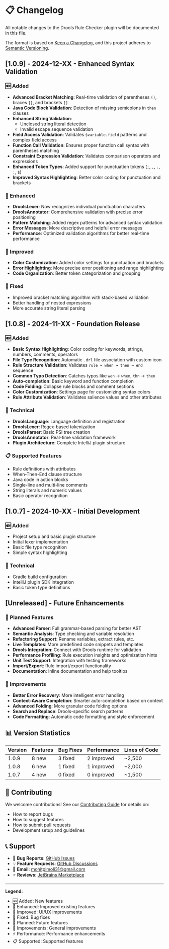 # 📋 Changelog

All notable changes to the Drools Rule Checker plugin will be documented in this file.

The format is based on [Keep a Changelog](https://keepachangelog.com/en/1.0.0/),
and this project adheres to [Semantic Versioning](https://semver.org/spec/v2.0.0.html).

## [1.0.9] - 2024-12-XX - Enhanced Syntax Validation

### 🆕 Added
- **Advanced Bracket Matching**: Real-time validation of parentheses `()`, braces `{}`, and brackets `[]`
- **Java Code Block Validation**: Detection of missing semicolons in `then` clauses
- **Enhanced String Validation**: 
  - Unclosed string literal detection
  - Invalid escape sequence validation
- **Field Access Validation**: Validates `$variable.field` patterns and complex field access
- **Function Call Validation**: Ensures proper function call syntax with parentheses matching
- **Constraint Expression Validation**: Validates comparison operators and expressions
- **Enhanced Token Types**: Added support for punctuation tokens (`;`, `,`, `.`, `:`, `$`)
- **Improved Syntax Highlighting**: Better color coding for punctuation and brackets

### 🔧 Enhanced
- **DroolsLexer**: Now recognizes individual punctuation characters
- **DroolsAnnotator**: Comprehensive validation with precise error positioning
- **Pattern Matching**: Added regex patterns for advanced syntax validation
- **Error Messages**: More descriptive and helpful error messages
- **Performance**: Optimized validation algorithms for better real-time performance

### 🎨 Improved
- **Color Customization**: Added color settings for punctuation and brackets
- **Error Highlighting**: More precise error positioning and range highlighting
- **Code Organization**: Better token categorization and grouping

### 🐛 Fixed
- Improved bracket matching algorithm with stack-based validation
- Better handling of nested expressions
- More accurate string literal parsing

## [1.0.8] - 2024-11-XX - Foundation Release

### 🆕 Added
- **Basic Syntax Highlighting**: Color coding for keywords, strings, numbers, comments, operators
- **File Type Recognition**: Automatic `.drl` file association with custom icon
- **Rule Structure Validation**: Validates `rule → when → then → end` sequence
- **Common Typo Detection**: Catches typos like `wen` → `when`, `thn` → `then`
- **Auto-completion**: Basic keyword and function completion
- **Code Folding**: Collapse rule blocks and comment sections
- **Color Customization**: Settings page for customizing syntax colors
- **Rule Attribute Validation**: Validates salience values and other attributes

### 🔧 Technical
- **DroolsLanguage**: Language definition and registration
- **DroolsLexer**: Regex-based tokenization
- **DroolsParser**: Basic PSI tree creation
- **DroolsAnnotator**: Real-time validation framework
- **Plugin Architecture**: Complete IntelliJ plugin structure

### 📋 Supported Features
- Rule definitions with attributes
- When-Then-End clause structure
- Java code in action blocks
- Single-line and multi-line comments
- String literals and numeric values
- Basic operator recognition

## [1.0.7] - 2024-10-XX - Initial Development

### 🆕 Added
- Project setup and basic plugin structure
- Initial lexer implementation
- Basic file type recognition
- Simple syntax highlighting

### 🔧 Technical
- Gradle build configuration
- IntelliJ plugin SDK integration
- Basic token type definitions

## [Unreleased] - Future Enhancements

### 🔮 Planned Features
- **Advanced Parser**: Full grammar-based parsing for better AST
- **Semantic Analysis**: Type checking and variable resolution
- **Refactoring Support**: Rename variables, extract rules, etc.
- **Live Templates**: More predefined code snippets and templates
- **Drools Integration**: Connect with Drools runtime for validation
- **Performance Profiling**: Rule execution insights and optimization hints
- **Unit Test Support**: Integration with testing frameworks
- **Import/Export**: Rule import/export functionality
- **Documentation**: Inline documentation and help tooltips

### 🎯 Improvements
- **Better Error Recovery**: More intelligent error handling
- **Context-Aware Completion**: Smarter auto-completion based on context
- **Advanced Folding**: More granular code folding options
- **Search and Replace**: Drools-specific search patterns
- **Code Formatting**: Automatic code formatting and style enforcement

## 📊 Version Statistics

| Version | Features | Bug Fixes | Performance | Lines of Code |
|---------|----------|-----------|-------------|---------------|
| 1.0.9   | 8 new    | 3 fixed   | 2 improved  | ~2,500        |
| 1.0.8   | 6 new    | 1 fixed   | 1 improved  | ~2,000        |
| 1.0.7   | 4 new    | 0 fixed   | 0 improved  | ~1,500        |

## 🤝 Contributing

We welcome contributions! See our [Contributing Guide](CONTRIBUTING.md) for details on:
- How to report bugs
- How to suggest features
- How to submit pull requests
- Development setup and guidelines

## 📞 Support

- 🐛 **Bug Reports**: [GitHub Issues](https://github.com/MohitPimoli/drool-rule-checker/issues)
- 💡 **Feature Requests**: [GitHub Discussions](https://github.com/MohitPimoli/drool-rule-checker/discussions)
- 📧 **Email**: mohitpimoli31@gmail.com
- ⭐ **Reviews**: [JetBrains Marketplace](https://plugins.jetbrains.com/plugin/your-plugin-id)

---

**Legend:**
- 🆕 Added: New features
- 🔧 Enhanced: Improved existing features  
- 🎨 Improved: UI/UX improvements
- 🐛 Fixed: Bug fixes
- 🔮 Planned: Future features
- 🎯 Improvements: General improvements
- ⚡ Performance: Performance enhancements
- 📋 Supported: Supported features